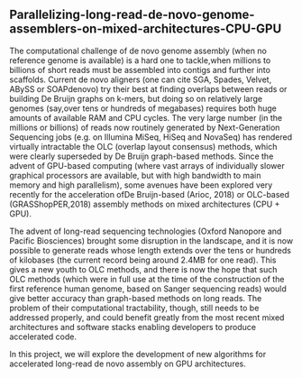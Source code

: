 ## Parallelizing-long-read-de-novo-genome-assemblers-on-mixed-architectures-CPU-GPU

The computational challenge of de novo genome assembly (when no reference genome is available) is a hard one to tackle,when millions to billions of short reads must be assembled into contigs and further into scaffolds. Current de novo aligners (one can cite SGA, Spades, Velvet, ABySS or SOAPdenovo) try their best at finding overlaps between reads or building De Bruijn graphs on k-mers, but doing so on relatively large genomes (say,over tens or hundreds of megabases) requires both huge amounts of available RAM and CPU cycles. The very large number (in the millions or billions) of reads now routinely generated by Next-Generation Sequencing jobs (e.g. on Illumina MiSeq, HiSeq and NovaSeq) has rendered virtually intractable the OLC (overlap layout consensus) methods, which were clearly superseded by De Bruijn graph-based methods. Since the advent of GPU-based computing (where vast arrays of individually slower graphical processors are available, but with high bandwidth to main memory and high parallelism), some avenues have been explored very recently for the acceleration ofDe Bruijn-based (Arioc, 2018) or OLC-based (GRASShopPER,2018) assembly methods on mixed architectures (CPU + GPU).
        
The advent of long-read sequencing technologies (Oxford Nanopore and Pacific Biosciences) brought some disruption in the landscape, and it is now possible to generate reads whose length extends over the tens or hundreds of kilobases (the current record being around 2.4MB for one read). This gives a new youth to OLC methods, and there is now the hope that such OLC methods (which were in full use at the time of the construction of the first reference human genome, based on Sanger sequencing reads) would give better accuracy than graph-based methods on long reads. The problem of their computational tractability, though, still needs to be addressed properly, and could benefit greatly from the most recent mixed architectures and software stacks enabling developers to produce accelerated code.

In this project, we will explore the development of new algorithms for accelerated long-read de novo assembly on GPU architectures.
